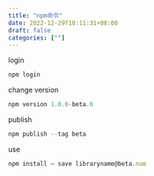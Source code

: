 ```yaml
---
title: "npm命令"
date: 2022-12-29T10:11:31+08:00
draft: false
categories: [""]
---
```


login

```js
npm login
```

change version

```js
npm version 1.0.0-beta.0
```

publish

```js
npm publish --tag beta
```

use

```js
npm install — save libraryname@beta.num
```
